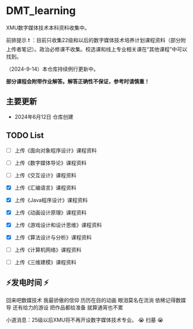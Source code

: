 # DMT_learning
XMU数字媒体技术本科资料收集中。

前排提示 :exclamation: ：目前只收集22级和以后的数字媒体技术培养计划课程资料（部分附上传者笔记）。政治必修课不收集。校选课和线上专业相关课在“其他课程”中可以找到。

（2024-9-14）本仓库持续例行更新中。

<b>部分课程会附带作业解答。解答正确性不保证，参考时请慎重！</b>

## 主要更新
- 2024年6月12日  仓库创建



## TODO List
- [ ] 上传《面向对象程序设计》课程资料 
- [ ] 上传《数字媒体导论》课程资料
- [ ] 上传《交互设计》课程资料
- [x] 上传《汇编语言》课程资料
- [x] 上传《Java程序设计》课程资料
- [x] 上传《动画设计原理》课程资料
- [x] 上传《游戏设计和设计思维》课程资料
- [x] 上传《算法设计与分析》课程资料
- [ ] 上传《计算机网络》课程资料
- [ ] 上传《三维建模》课程资料


## :zap:发电时间 :zap:
回来吧数媒技术
我最骄傲的信仰
历历在目的动画
眼泪莫名在流淌
依稀记得数媒导
还有给力的游设
把作品都给准备
就算通宵也不累

小道消息：25级以后XMU将不再开设数字媒体技术专业。 :sob: 扫墓 :sob: 
